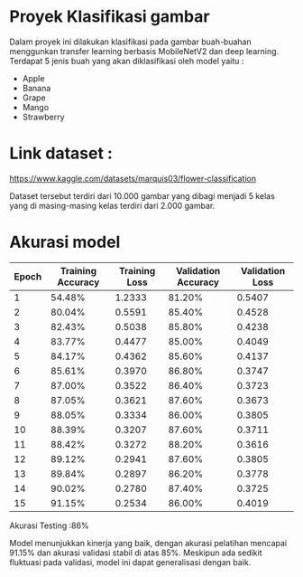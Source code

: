 # Proyek Klasifikasi gambar

Dalam proyek ini dilakukan klasifikasi pada gambar buah-buahan menggunkan transfer learning berbasis MobileNetV2 dan deep learning. Terdapat 5 jenis buah yang akan diklasifikasi oleh model yaitu :

* Apple
* Banana
* Grape
* Mango
* Strawberry

# Link dataset :
https://www.kaggle.com/datasets/marquis03/flower-classification

Dataset tersebut terdiri dari 10.000 gambar yang dibagi menjadi 5 kelas yang di masing-masing kelas terdiri dari 2.000 gambar. 

# Akurasi model


| Epoch | Training Accuracy | Training Loss | Validation Accuracy | Validation Loss |
|-------|-------------------|---------------|---------------------|-----------------|
| 1     | 54.48%            | 1.2333        | 81.20%              | 0.5407          |
| 2     | 80.04%            | 0.5591        | 85.40%              | 0.4528          |
| 3     | 82.43%            | 0.5038        | 85.80%              | 0.4238          |
| 4     | 83.77%            | 0.4477        | 85.00%              | 0.4049          |
| 5     | 84.17%            | 0.4362        | 85.60%              | 0.4137          |
| 6     | 85.61%            | 0.3970        | 86.80%              | 0.3747          |
| 7     | 87.00%            | 0.3522        | 86.40%              | 0.3723          |
| 8     | 87.05%            | 0.3621        | 87.60%              | 0.3673          |
| 9     | 88.05%            | 0.3334        | 86.00%              | 0.3805          |
| 10    | 88.39%            | 0.3207        | 87.60%              | 0.3711          |
| 11    | 88.42%            | 0.3272        | 88.20%              | 0.3616          |
| 12    | 89.12%            | 0.2941        | 87.60%              | 0.3805          |
| 13    | 89.84%            | 0.2897        | 86.20%              | 0.3778          |
| 14    | 90.02%            | 0.2780        | 87.40%              | 0.3725          |
| 15    | 91.15%            | 0.2534        | 86.00%              | 0.4019          |

Akurasi Testing :86%

Model menunjukkan kinerja yang baik, dengan akurasi pelatihan mencapai 91.15% dan akurasi validasi stabil di atas 85%. Meskipun ada sedikit fluktuasi pada validasi, model ini dapat generalisasi dengan baik.
